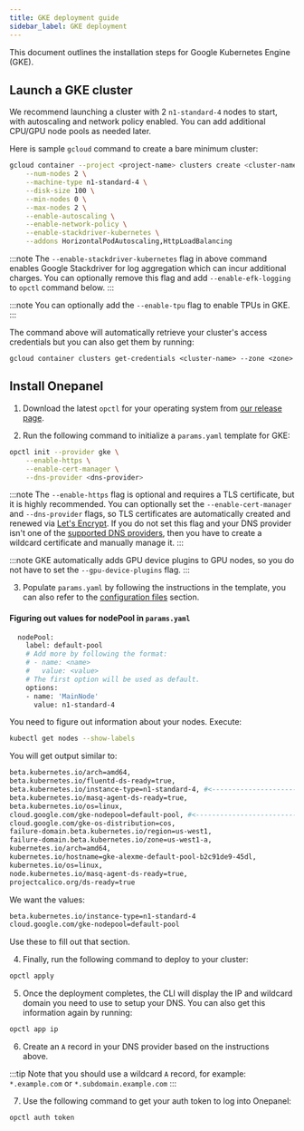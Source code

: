 ```yaml
---
title: GKE deployment guide
sidebar_label: GKE deployment
---
```


This document outlines the installation steps for Google Kubernetes Engine (GKE).

## Launch a GKE cluster
We recommend launching a cluster with 2 `n1-standard-4` nodes to start, with autoscaling and network policy enabled. You can add additional CPU/GPU node pools as needed later.

Here is sample `gcloud` command to create a bare minimum cluster:

```bash
gcloud container --project <project-name> clusters create <cluster-name> --zone <zone> \
    --num-nodes 2 \
    --machine-type n1-standard-4 \
    --disk-size 100 \
    --min-nodes 0 \
    --max-nodes 2 \
    --enable-autoscaling \
    --enable-network-policy \
    --enable-stackdriver-kubernetes \
    --addons HorizontalPodAutoscaling,HttpLoadBalancing
```

:::note
The `--enable-stackdriver-kubernetes` flag in above command enables Google Stackdriver for log aggregation which can incur additional charges. You can optionally remove this flag and add `--enable-efk-logging` to `opctl` command below.
:::

:::note
You can optionally add the `--enable-tpu` flag to enable TPUs in GKE.
:::

The command above will automatically retrieve your cluster's access credentials but you can also get them by running:

```
gcloud container clusters get-credentials <cluster-name> --zone <zone>
```

## Install Onepanel
1. Download the latest `opctl` for your operating system from [our release page](https://github.com/onepanelio/core/releases/latest).

2. Run the following command to initialize a `params.yaml` template for GKE:

```bash
opctl init --provider gke \
    --enable-https \
    --enable-cert-manager \
    --dns-provider <dns-provider>
```

:::note
The `--enable-https` flag is optional and requires a TLS certificate, but it is highly recommended. You can optionally set the `--enable-cert-manager` and `--dns-provider` flags, so TLS certificates are automatically created and renewed via [Let's Encrypt](https://letsencrypt.org/). If you do not set this flag and your DNS provider isn't one of the [supported DNS providers](/docs/deployment/configuration/tls#supported-dns-providers), then you have to create a wildcard certificate and manually manage it.
:::

:::note
GKE automatically adds GPU device plugins to GPU nodes, so you do not have to set the `--gpu-device-plugins` flag.
:::

3. Populate `params.yaml` by following the instructions in the template, you can also refer to the [configuration files](/docs/deployment/configuration/files) section.

#### Figuring out values for nodePool in `params.yaml`
```bash
  nodePool:
    label: default-pool
    # Add more by following the format:
    # - name: <name>
    #   value: <value>
    # The first option will be used as default.
    options:
    - name: 'MainNode'
      value: n1-standard-4
```
You need to figure out information about your nodes.
Execute:
```bash
kubectl get nodes --show-labels
```
You will get output similar to:
```bash
beta.kubernetes.io/arch=amd64,
beta.kubernetes.io/fluentd-ds-ready=true,
beta.kubernetes.io/instance-type=n1-standard-4, #<----------------------------
beta.kubernetes.io/masq-agent-ds-ready=true,
beta.kubernetes.io/os=linux,
cloud.google.com/gke-nodepool=default-pool, #<------------------------------
cloud.google.com/gke-os-distribution=cos,
failure-domain.beta.kubernetes.io/region=us-west1,
failure-domain.beta.kubernetes.io/zone=us-west1-a,
kubernetes.io/arch=amd64,
kubernetes.io/hostname=gke-alexme-default-pool-b2c91de9-45dl,
kubernetes.io/os=linux,
node.kubernetes.io/masq-agent-ds-ready=true,
projectcalico.org/ds-ready=true
```
We want the values:

```bash
beta.kubernetes.io/instance-type=n1-standard-4
cloud.google.com/gke-nodepool=default-pool
```

Use these to fill out that section.

4. Finally, run the following command to deploy to your cluster:

```bash
opctl apply
```

5. Once the deployment completes, the CLI will display the IP and wildcard domain you need to use to setup your DNS. You can also get this information again by running:

```bash
opctl app ip
```

6. Create an `A` record in your DNS provider based on the instructions above.

:::tip
Note that you should use a wildcard `A` record, for example: `*.example.com` or `*.subdomain.example.com`
:::

7. Use the following command to get your auth token to log into Onepanel:

```bash
opctl auth token
```

